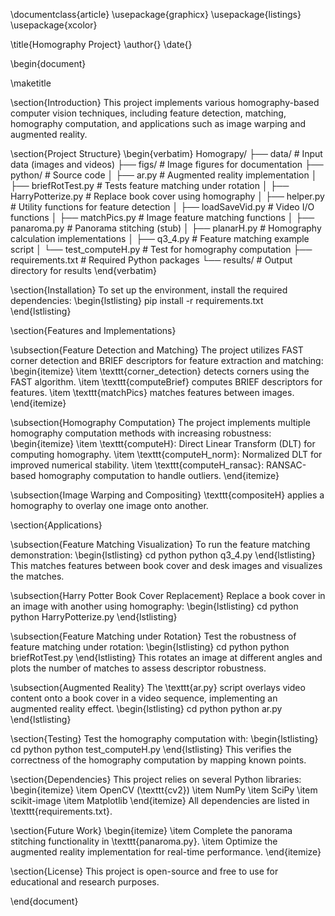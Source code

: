 \documentclass{article}
\usepackage{graphicx}
\usepackage{listings}
\usepackage{xcolor}

\title{Homography Project}
\author{}
\date{}

\begin{document}

\maketitle

\section{Introduction}
This project implements various homography-based computer vision techniques, including feature detection, matching, homography computation, and applications such as image warping and augmented reality.

\section{Project Structure}
\begin{verbatim}
Homograpy/
├── data/            # Input data (images and videos)
├── figs/            # Image figures for documentation
├── python/          # Source code
│   ├── ar.py             # Augmented reality implementation
│   ├── briefRotTest.py   # Tests feature matching under rotation
│   ├── HarryPotterize.py # Replace book cover using homography
│   ├── helper.py         # Utility functions for feature detection
│   ├── loadSaveVid.py    # Video I/O functions
│   ├── matchPics.py      # Image feature matching functions
│   ├── panaroma.py       # Panorama stitching (stub)
│   ├── planarH.py        # Homography calculation implementations
│   ├── q3_4.py           # Feature matching example script
│   └── test_computeH.py  # Test for homography computation
├── requirements.txt      # Required Python packages
└── results/         # Output directory for results
\end{verbatim}

\section{Installation}
To set up the environment, install the required dependencies:
\begin{lstlisting}
pip install -r requirements.txt
\end{lstlisting}

\section{Features and Implementations}

\subsection{Feature Detection and Matching}
The project utilizes FAST corner detection and BRIEF descriptors for feature extraction and matching:
\begin{itemize}
    \item \texttt{corner\_detection} detects corners using the FAST algorithm.
    \item \texttt{computeBrief} computes BRIEF descriptors for features.
    \item \texttt{matchPics} matches features between images.
\end{itemize}

\subsection{Homography Computation}
The project implements multiple homography computation methods with increasing robustness:
\begin{itemize}
    \item \texttt{computeH}: Direct Linear Transform (DLT) for computing homography.
    \item \texttt{computeH\_norm}: Normalized DLT for improved numerical stability.
    \item \texttt{computeH\_ransac}: RANSAC-based homography computation to handle outliers.
\end{itemize}

\subsection{Image Warping and Compositing}
\texttt{compositeH} applies a homography to overlay one image onto another.

\section{Applications}

\subsection{Feature Matching Visualization}
To run the feature matching demonstration:
\begin{lstlisting}
cd python
python q3_4.py
\end{lstlisting}
This matches features between book cover and desk images and visualizes the matches.

\subsection{Harry Potter Book Cover Replacement}
Replace a book cover in an image with another using homography:
\begin{lstlisting}
cd python
python HarryPotterize.py
\end{lstlisting}

\subsection{Feature Matching under Rotation}
Test the robustness of feature matching under rotation:
\begin{lstlisting}
cd python
python briefRotTest.py
\end{lstlisting}
This rotates an image at different angles and plots the number of matches to assess descriptor robustness.

\subsection{Augmented Reality}
The \texttt{ar.py} script overlays video content onto a book cover in a video sequence, implementing an augmented reality effect.
\begin{lstlisting}
cd python
python ar.py
\end{lstlisting}

\section{Testing}
Test the homography computation with:
\begin{lstlisting}
cd python
python test_computeH.py
\end{lstlisting}
This verifies the correctness of the homography computation by mapping known points.

\section{Dependencies}
This project relies on several Python libraries:
\begin{itemize}
    \item OpenCV (\texttt{cv2})
    \item NumPy
    \item SciPy
    \item scikit-image
    \item Matplotlib
\end{itemize}
All dependencies are listed in \texttt{requirements.txt}.

\section{Future Work}
\begin{itemize}
    \item Complete the panorama stitching functionality in \texttt{panaroma.py}.
    \item Optimize the augmented reality implementation for real-time performance.
\end{itemize}

\section{License}
This project is open-source and free to use for educational and research purposes.

\end{document}
